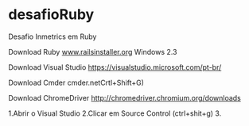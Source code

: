 # desafioRuby
Desafio Inmetrics em Ruby

Download Ruby 
www.railsinstaller.org
Windows 2.3

Download Visual Studio
https://visualstudio.microsoft.com/pt-br/

Download Cmder
cmder.netCrtl+Shift+G)

Download ChromeDriver
http://chromedriver.chromium.org/downloads

1.Abrir o Visual Studio
2.Clicar em Source Control (ctrl+shit+g)
3.






